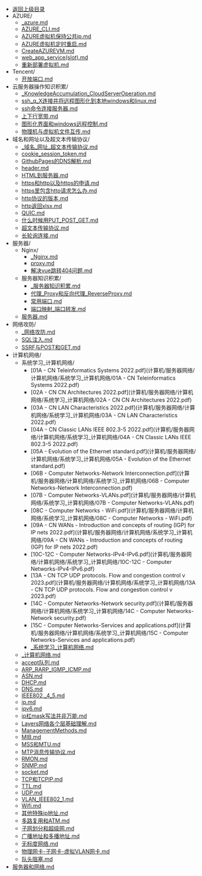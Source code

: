 - [返回上级目录](../)
- AZURE/
    - [_azure.md](计算机/服务器网络/AZURE/_azure.md)
    - [AZURE_CLI.md](计算机/服务器网络/AZURE/AZURE_CLI.md)
    - [AZURE虚拟机保持公共ip.md](计算机/服务器网络/AZURE/AZURE虚拟机保持公共ip.md)
    - [AZURE虚拟机定时重启.md](计算机/服务器网络/AZURE/AZURE虚拟机定时重启.md)
    - [CreateAZUREVM.md](计算机/服务器网络/AZURE/CreateAZUREVM.md)
    - [web_app_service(slot).md](计算机/服务器网络/AZURE/web_app_service(slot).md)
    - [重新部署虚拟机.md](计算机/服务器网络/AZURE/重新部署虚拟机.md)
- Tencent/
    - [开放端口.md](计算机/服务器网络/Tencent/开放端口.md)
- 云服务器操作知识积累/
    - [_KnowledgeAccumulation_CloudServerOperation.md](计算机/服务器网络/云服务器操作知识积累/_KnowledgeAccumulation_CloudServerOperation.md)
    - [ssh_q_X连接并将远程图形化到本地windows和linux.md](计算机/服务器网络/云服务器操作知识积累/ssh_q_X连接并将远程图形化到本地windows和linux.md)
    - [ssh命令连接服务器.md](计算机/服务器网络/云服务器操作知识积累/ssh命令连接服务器.md)
    - [上下行宽带.md](计算机/服务器网络/云服务器操作知识积累/上下行宽带.md)
    - [图形化界面和windows远程控制.md](计算机/服务器网络/云服务器操作知识积累/图形化界面和windows远程控制.md)
    - [物理机与虚拟机文件互传.md](计算机/服务器网络/云服务器操作知识积累/物理机与虚拟机文件互传.md)
- 域名和网址以及超文本传输协议/
    - [_域名_网址_超文本传输协议.md](计算机/服务器网络/域名和网址以及超文本传输协议/_域名_网址_超文本传输协议.md)
    - [cookie_session_token.md](计算机/服务器网络/域名和网址以及超文本传输协议/cookie_session_token.md)
    - [GithubPages的DNS解析.md](计算机/服务器网络/域名和网址以及超文本传输协议/GithubPages的DNS解析.md)
    - [header.md](计算机/服务器网络/域名和网址以及超文本传输协议/header.md)
    - [HTML到服务器.md](计算机/服务器网络/域名和网址以及超文本传输协议/HTML到服务器.md)
    - [https和http以及https的申请.md](计算机/服务器网络/域名和网址以及超文本传输协议/https和http以及https的申请.md)
    - [https里包含http请求怎么办.md](计算机/服务器网络/域名和网址以及超文本传输协议/https里包含http请求怎么办.md)
    - [http协议的版本.md](计算机/服务器网络/域名和网址以及超文本传输协议/http协议的版本.md)
    - [http返回xlsx.md](计算机/服务器网络/域名和网址以及超文本传输协议/http返回xlsx.md)
    - [QUIC.md](计算机/服务器网络/域名和网址以及超文本传输协议/QUIC.md)
    - [什么时候用PUT_POST_GET.md](计算机/服务器网络/域名和网址以及超文本传输协议/什么时候用PUT_POST_GET.md)
    - [超文本传输协议.md](计算机/服务器网络/域名和网址以及超文本传输协议/超文本传输协议.md)
    - [长轮询连接.md](计算机/服务器网络/域名和网址以及超文本传输协议/长轮询连接.md)
- 服务器/
    - Nginx/
        - [_Nginx.md](计算机/服务器网络/服务器/Nginx/_Nginx.md)
        - [proxy.md](计算机/服务器网络/服务器/Nginx/proxy.md)
        - [解决vue跳转404问题.md](计算机/服务器网络/服务器/Nginx/解决vue跳转404问题.md)
    - 服务器知识积累/
        - [_服务器知识积累.md](计算机/服务器网络/服务器/服务器知识积累/_服务器知识积累.md)
        - [代理_Proxy和反向代理_ReverseProxy.md](计算机/服务器网络/服务器/服务器知识积累/代理_Proxy和反向代理_ReverseProxy.md)
        - [常用端口.md](计算机/服务器网络/服务器/服务器知识积累/常用端口.md)
        - [端口映射_端口转发.md](计算机/服务器网络/服务器/服务器知识积累/端口映射_端口转发.md)
    - [服务器.md](计算机/服务器网络/服务器/服务器.md)
- 网络攻防/
    - [_网络攻防.md](计算机/服务器网络/网络攻防/_网络攻防.md)
    - [SQL注入.md](计算机/服务器网络/网络攻防/SQL注入.md)
    - [SSRF与POST和GET.md](计算机/服务器网络/网络攻防/SSRF与POST和GET.md)
- 计算机网络/
    - 系统学习_计算机网络/
        - [01A - CN  Teleinformatics Systems 2022.pdf](计算机/服务器网络/计算机网络/系统学习_计算机网络/01A - CN  Teleinformatics Systems 2022.pdf)
        - [02A - CN  CN Architectures 2022.pdf](计算机/服务器网络/计算机网络/系统学习_计算机网络/02A - CN  CN Architectures 2022.pdf)
        - [03A - CN  LAN Characteristics 2022.pdf](计算机/服务器网络/计算机网络/系统学习_计算机网络/03A - CN  LAN Characteristics 2022.pdf)
        - [04A - CN Classic LANs IEEE 802.3-5 2022.pdf](计算机/服务器网络/计算机网络/系统学习_计算机网络/04A - CN Classic LANs IEEE 802.3-5 2022.pdf)
        - [05A - Evolution of the  Ethernet standard.pdf](计算机/服务器网络/计算机网络/系统学习_计算机网络/05A - Evolution of the  Ethernet standard.pdf)
        - [06B - Computer Networks-Network Interconnection.pdf](计算机/服务器网络/计算机网络/系统学习_计算机网络/06B - Computer Networks-Network Interconnection.pdf)
        - [07B - Computer Networks-VLANs.pdf](计算机/服务器网络/计算机网络/系统学习_计算机网络/07B - Computer Networks-VLANs.pdf)
        - [08C - Computer Networks - WiFi.pdf](计算机/服务器网络/计算机网络/系统学习_计算机网络/08C - Computer Networks - WiFi.pdf)
        - [09A - CN WANs -  Introduction and concepts of routing  (IGP) for IP nets 2022.pdf](计算机/服务器网络/计算机网络/系统学习_计算机网络/09A - CN WANs -  Introduction and concepts of routing  (IGP) for IP nets 2022.pdf)
        - [10C-12C - Computer Networks-IPv4-IPv6.pdf](计算机/服务器网络/计算机网络/系统学习_计算机网络/10C-12C - Computer Networks-IPv4-IPv6.pdf)
        - [13A - CN TCP  UDP protocols. Flow and congestion control v 2023.pdf](计算机/服务器网络/计算机网络/系统学习_计算机网络/13A - CN TCP  UDP protocols. Flow and congestion control v 2023.pdf)
        - [14C - Computer Networks-Network security.pdf](计算机/服务器网络/计算机网络/系统学习_计算机网络/14C - Computer Networks-Network security.pdf)
        - [15C - Computer Networks-Services and applications.pdf](计算机/服务器网络/计算机网络/系统学习_计算机网络/15C - Computer Networks-Services and applications.pdf)
        - [_系统学习_计算机网络.md](计算机/服务器网络/计算机网络/系统学习_计算机网络/_系统学习_计算机网络.md)
    - [_计算机网络.md](计算机/服务器网络/计算机网络/_计算机网络.md)
    - [accept队列.md](计算机/服务器网络/计算机网络/accept队列.md)
    - [ARP_RARP_IGMP_ICMP.md](计算机/服务器网络/计算机网络/ARP_RARP_IGMP_ICMP.md)
    - [ASN.md](计算机/服务器网络/计算机网络/ASN.md)
    - [DHCP.md](计算机/服务器网络/计算机网络/DHCP.md)
    - [DNS.md](计算机/服务器网络/计算机网络/DNS.md)
    - [IEEE802._4_5.md](计算机/服务器网络/计算机网络/IEEE802._4_5.md)
    - [ip.md](计算机/服务器网络/计算机网络/ip.md)
    - [ipv6.md](计算机/服务器网络/计算机网络/ipv6.md)
    - [ip杠mask写法并非万能.md](计算机/服务器网络/计算机网络/ip杠mask写法并非万能.md)
    - [Layers网络各个层基础理解.md](计算机/服务器网络/计算机网络/Layers网络各个层基础理解.md)
    - [ManagementMethods.md](计算机/服务器网络/计算机网络/ManagementMethods.md)
    - [MIB.md](计算机/服务器网络/计算机网络/MIB.md)
    - [MSS和MTU.md](计算机/服务器网络/计算机网络/MSS和MTU.md)
    - [MTP消息传输协议.md](计算机/服务器网络/计算机网络/MTP消息传输协议.md)
    - [RMON.md](计算机/服务器网络/计算机网络/RMON.md)
    - [SNMP.md](计算机/服务器网络/计算机网络/SNMP.md)
    - [socket.md](计算机/服务器网络/计算机网络/socket.md)
    - [TCP和TCPIP.md](计算机/服务器网络/计算机网络/TCP和TCPIP.md)
    - [TTL.md](计算机/服务器网络/计算机网络/TTL.md)
    - [UDP.md](计算机/服务器网络/计算机网络/UDP.md)
    - [VLAN_IEEE802_1.md](计算机/服务器网络/计算机网络/VLAN_IEEE802_1.md)
    - [Wifi.md](计算机/服务器网络/计算机网络/Wifi.md)
    - [其他特殊ip地址.md](计算机/服务器网络/计算机网络/其他特殊ip地址.md)
    - [多路复用和ATM.md](计算机/服务器网络/计算机网络/多路复用和ATM.md)
    - [子网划分和超级网.md](计算机/服务器网络/计算机网络/子网划分和超级网.md)
    - [广播地址和多播地址.md](计算机/服务器网络/计算机网络/广播地址和多播地址.md)
    - [无标度网络.md](计算机/服务器网络/计算机网络/无标度网络.md)
    - [物理网卡-子网卡-虚拟VLAN网卡.md](计算机/服务器网络/计算机网络/物理网卡-子网卡-虚拟VLAN网卡.md)
    - [队头阻塞.md](计算机/服务器网络/计算机网络/队头阻塞.md)
- [服务器和网络.md](计算机/服务器网络/服务器和网络.md)